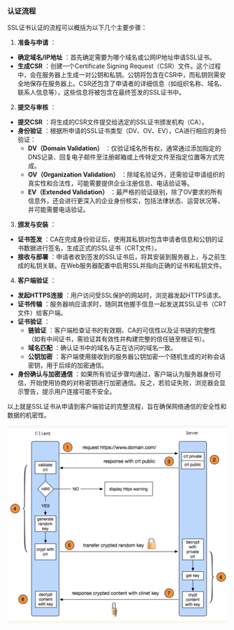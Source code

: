 ### 认证流程

SSL证书认证的流程可以概括为以下几个主要步骤：

1. **准备与申请** ：

* **确定域名/IP地址** ：首先确定需要为哪个域名或公网IP地址申请SSL证书。
* **生成CSR** ：创建一个Certificate Signing Request（CSR）文件。这个过程中，会在服务器上生成一对公钥和私钥。公钥将包含在CSR中，而私钥则需安全地保存在服务器上。CSR还包含了申请者的详细信息（如组织名称、域名、联系人信息等），这些信息将被包含在最终签发的SSL证书中。

2. **提交与审核** ：

* **提交CSR** ：将生成的CSR文件提交给选定的SSL证书颁发机构（CA）。
* **身份验证** ：根据所申请的SSL证书类型（DV、OV、EV），CA进行相应的身份验证：
  *  **DV（Domain Validation）** ：仅验证域名所有权，通常通过添加指定的DNS记录、回复电子邮件至注册邮箱或上传特定文件至指定位置等方式完成。
  *  **OV（Organization Validation）** ：除域名验证外，还需验证申请组织的真实性和合法性，可能需要提供企业注册信息、电话验证等。
  *  **EV（Extended Validation）** ：最严格的验证级别，除了OV要求的所有信息外，还会进行更深入的企业身份核实，包括法律状态、运营状况等，并可能需要电话验证。

3. **颁发与安装** ：

* **证书签发** ：CA在完成身份验证后，使用其私钥对包含申请者信息和公钥的证书数据进行签名，生成正式的SSL证书（CRT文件）。
* **接收与部署** ：申请者收到签发的SSL证书后，将其安装到服务器上，与之前生成的私钥关联。在Web服务器配置中启用SSL并指向正确的证书和私钥文件。

4. **客户端验证** ：

* **发起HTTPS连接** ：用户访问受SSL保护的网站时，浏览器发起HTTPS请求。
* **证书传输** ：服务器响应请求时，随同其他握手信息一起发送其SSL证书（CRT文件）给客户端。
* **证书验证** ：
  *  **链验证** ：客户端检查证书的有效期、CA的可信性以及证书链的完整性（如有中间证书，需验证其有效性并构建完整的信任链至根证书）。
  *  **域名匹配** ：确认证书中的域名与正在访问的域名一致。
  *  **公钥加密** ：客户端使用接收到的服务器公钥加密一个随机生成的对称会话密钥，用于后续的加密通信。
* **身份确认与加密通信** ：如果所有验证步骤均通过，客户端认为服务器身份可信，开始使用协商的对称密钥进行加密通信。反之，若验证失败，浏览器会显示警告，提示用户连接可能不安全。

以上就是SSL证书从申请到客户端验证的完整流程，旨在确保网络通信的安全性和数据的机密性。

![alt text](image.png)
